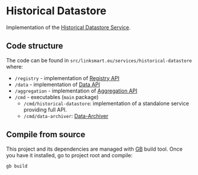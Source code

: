 Historical Datastore
===================

Implementation of the [Historical Datastore Service](https://linksmart.eu/redmine/projects/historical-datastore).

## Code structure

The code can be found in `src/linksmart.eu/services/historical-datastore` where:

* `/registry` - implementation of [Registry API](https://linksmart.eu/redmine/projects/historical-datastore/wiki/Historical_Datastore_API#Registry-API)
* `/data` - implementation of [Data API](https://linksmart.eu/redmine/projects/historical-datastore/wiki/Historical_Datastore_API#Data-API)
* `/aggregation` - implementation of [Aggregation API](https://linksmart.eu/redmine/projects/historical-datastore/wiki/Historical_Datastore_API#Aggregation-API)
* `/cmd` - executables (`main` package)
    - `/cmd/historical-datastore`: implementation of a standalone service providing full API.
    - `/cmd/data-archiver`: [Data-Archiver](https://www.linksmart.eu/redmine/projects/historical-datastore/wiki/Data_Archiver)

## Compile from source
This project and its dependencies are managed with [GB](http://getgb.io/) build tool. Once you have it installed, go to project root and compile:

```
gb build
```